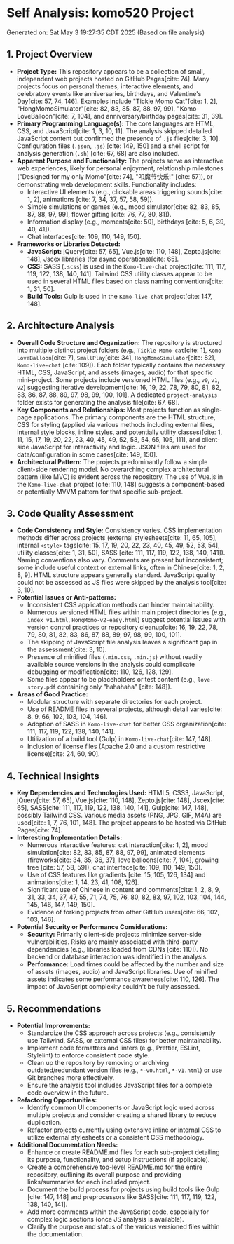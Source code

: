 # Self Analysis: komo520 Project

Generated on: Sat May 3 19:27:35 CDT 2025 (Based on file analysis)

## 1. Project Overview

* **Project Type:** This repository appears to be a collection of small, independent web projects hosted on GitHub Pages[cite: 74]. Many projects focus on personal themes, interactive elements, and celebratory events like anniversaries, birthdays, and Valentine's Day[cite: 57, 74, 146]. Examples include "Tickle Momo Cat"[cite: 1, 2], "HongMomoSimulator"[cite: 82, 83, 85, 87, 88, 97, 99], "Komo-LoveBalloon"[cite: 7, 104], and anniversary/birthday pages[cite: 31, 39].
* **Primary Programming Language(s):** The core languages are HTML, CSS, and JavaScript[cite: 1, 3, 10, 11]. The analysis skipped detailed JavaScript content but confirmed the presence of `.js` files[cite: 3, 10]. Configuration files (`.json`, `.js`) [cite: 149, 150] and a shell script for analysis generation (`.sh`) [cite: 67, 68] are also included.
* **Apparent Purpose and Functionality:** The projects serve as interactive web experiences, likely for personal enjoyment, relationship milestones ("Designed for my only Momo"[cite: 74], "叩魔节快乐!" [cite: 57]), or demonstrating web development skills. Functionality includes:
    * Interactive UI elements (e.g., clickable areas triggering sounds[cite: 1, 2], animations [cite: 7, 34, 37, 57, 58, 59]).
    * Simple simulations or games (e.g., mood simulator[cite: 82, 83, 85, 87, 88, 97, 99], flower gifting [cite: 76, 77, 80, 81]).
    * Information display (e.g., moments[cite: 50], birthdays [cite: 5, 6, 39, 40, 41]).
    * Chat interfaces[cite: 109, 110, 149, 150].
* **Frameworks or Libraries Detected:**
    * **JavaScript:** jQuery[cite: 57, 65], Vue.js[cite: 110, 148], Zepto.js[cite: 148], Jscex libraries (for async operations)[cite: 65].
    * **CSS:** SASS (`.scss`) is used in the `Komo-live-chat` project[cite: 111, 117, 119, 122, 138, 140, 141]. Tailwind CSS utility classes appear to be used in several HTML files based on class naming conventions[cite: 1, 31, 50].
    * **Build Tools:** Gulp is used in the `Komo-live-chat` project[cite: 147, 148].

## 2. Architecture Analysis

* **Overall Code Structure and Organization:** The repository is structured into multiple distinct project folders (e.g., `Tickle-Momo-cat`[cite: 1], `Komo-LoveBalloon`[cite: 7], `SmallPlay`[cite: 34], `HongMomoSimulator`[cite: 82], `Komo-live-chat` [cite: 109]). Each folder typically contains the necessary HTML, CSS, JavaScript, and assets (images, audio) for that specific mini-project. Some projects include versioned HTML files (e.g., `v0`, `v1`, `v2`) suggesting iterative development[cite: 16, 19, 22, 78, 79, 80, 81, 82, 83, 86, 87, 88, 89, 97, 98, 99, 100, 101]. A dedicated `project-analysis` folder exists for generating the analysis file[cite: 67, 68].
* **Key Components and Relationships:** Most projects function as single-page applications. The primary components are the HTML structure, CSS for styling (applied via various methods including external files, internal style blocks, inline styles, and potentially utility classes)[cite: 1, 11, 15, 17, 19, 20, 22, 23, 40, 45, 49, 52, 53, 54, 65, 105, 111], and client-side JavaScript for interactivity and logic. JSON files are used for data/configuration in some cases[cite: 149, 150].
* **Architectural Pattern:** The projects predominantly follow a simple client-side rendering model. No overarching complex architectural pattern (like MVC) is evident across the repository. The use of Vue.js in the `Komo-live-chat` project [cite: 110, 148] suggests a component-based or potentially MVVM pattern for that specific sub-project.

## 3. Code Quality Assessment

* **Code Consistency and Style:** Consistency varies. CSS implementation methods differ across projects (external stylesheets[cite: 11, 65, 105], internal `<style>` tags[cite: 15, 17, 19, 20, 22, 23, 40, 45, 49, 52, 53, 54], utility classes[cite: 1, 31, 50], SASS [cite: 111, 117, 119, 122, 138, 140, 141]). Naming conventions also vary. Comments are present but inconsistent; some include useful context or external links, often in Chinese[cite: 1, 2, 8, 9]. HTML structure appears generally standard. JavaScript quality could not be assessed as JS files were skipped by the analysis tool[cite: 3, 10].
* **Potential Issues or Anti-patterns:**
    * Inconsistent CSS application methods can hinder maintainability.
    * Numerous versioned HTML files within main project directories (e.g., `index v1.html`, `HongMomo-v2-easy.html`) suggest potential issues with version control practices or repository cleanup[cite: 16, 19, 22, 78, 79, 80, 81, 82, 83, 86, 87, 88, 89, 97, 98, 99, 100, 101].
    * The skipping of JavaScript file analysis leaves a significant gap in the assessment[cite: 3, 10].
    * Presence of minified files (`.min.css`, `.min.js`) without readily available source versions in the analysis could complicate debugging or modification[cite: 110, 126, 128, 129].
    * Some files appear to be placeholders or test content (e.g., `love-story.pdf` containing only "hahahaha" [cite: 148]).
* **Areas of Good Practice:**
    * Modular structure with separate directories for each project.
    * Use of README files in several projects, although detail varies[cite: 8, 9, 66, 102, 103, 104, 146].
    * Adoption of SASS in `Komo-live-chat` for better CSS organization[cite: 111, 117, 119, 122, 138, 140, 141].
    * Utilization of a build tool (Gulp) in `Komo-live-chat`[cite: 147, 148].
    * Inclusion of license files (Apache 2.0 and a custom restrictive license)[cite: 24, 60, 90].

## 4. Technical Insights

* **Key Dependencies and Technologies Used:** HTML5, CSS3, JavaScript, jQuery[cite: 57, 65], Vue.js[cite: 110, 148], Zepto.js[cite: 148], Jscex[cite: 65], SASS[cite: 111, 117, 119, 122, 138, 140, 141], Gulp[cite: 147, 148], possibly Tailwind CSS. Various media assets (PNG, JPG, GIF, M4A) are used[cite: 1, 7, 76, 101, 148]. The project appears to be hosted via GitHub Pages[cite: 74].
* **Interesting Implementation Details:**
    * Numerous interactive features: cat interaction[cite: 1, 2], mood simulation[cite: 82, 83, 85, 87, 88, 97, 99], animated elements (fireworks[cite: 34, 35, 36, 37], love balloons[cite: 7, 104], growing tree [cite: 57, 58, 59]), chat interface[cite: 109, 110, 149, 150].
    * Use of CSS features like gradients [cite: 15, 105, 126, 134] and animations[cite: 1, 14, 23, 41, 108, 126].
    * Significant use of Chinese in content and comments[cite: 1, 2, 8, 9, 31, 33, 34, 37, 47, 55, 71, 74, 75, 76, 80, 82, 83, 97, 102, 103, 104, 144, 145, 146, 147, 149, 150].
    * Evidence of forking projects from other GitHub users[cite: 66, 102, 103, 146].
* **Potential Security or Performance Considerations:**
    * **Security:** Primarily client-side projects minimize server-side vulnerabilities. Risks are mainly associated with third-party dependencies (e.g., libraries loaded from CDNs [cite: 110]). No backend or database interaction was identified in the analysis.
    * **Performance:** Load times could be affected by the number and size of assets (images, audio) and JavaScript libraries. Use of minified assets indicates some performance awareness[cite: 110, 126]. The impact of JavaScript complexity couldn't be fully assessed.

## 5. Recommendations

* **Potential Improvements:**
    * Standardize the CSS approach across projects (e.g., consistently use Tailwind, SASS, or external CSS files) for better maintainability.
    * Implement code formatters and linters (e.g., Prettier, ESLint, Stylelint) to enforce consistent code style.
    * Clean up the repository by removing or archiving outdated/redundant version files (e.g., `*-v0.html`, `*-v1.html`) or use Git branches more effectively.
    * Ensure the analysis tool includes JavaScript files for a complete code overview in the future.
* **Refactoring Opportunities:**
    * Identify common UI components or JavaScript logic used across multiple projects and consider creating a shared library to reduce duplication.
    * Refactor projects currently using extensive inline or internal CSS to utilize external stylesheets or a consistent CSS methodology.
* **Additional Documentation Needs:**
    * Enhance or create README.md files for each sub-project detailing its purpose, functionality, and setup instructions (if applicable).
    * Create a comprehensive top-level README.md for the entire repository, outlining its overall purpose and providing links/summaries for each included project.
    * Document the build process for projects using build tools like Gulp [cite: 147, 148] and preprocessors like SASS[cite: 111, 117, 119, 122, 138, 140, 141].
    * Add more comments within the JavaScript code, especially for complex logic sections (once JS analysis is available).
    * Clarify the purpose and status of the various versioned files within the documentation.